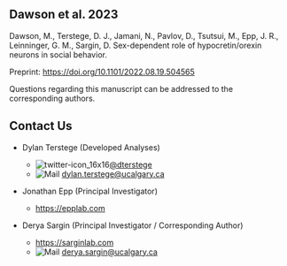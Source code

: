 ## Dawson et al. 2023

Dawson, M., Terstege, D. J., Jamani, N., Pavlov, D., Tsutsui, M., Epp, J. R., Leinninger, G. M., Sargin, D. Sex-dependent role of hypocretin/orexin neurons in social behavior.

Preprint: https://doi.org/10.1101/2022.08.19.504565


Questions regarding this manuscript can be addressed to the corresponding authors.

## Contact Us

- Dylan Terstege (Developed Analyses) 
  - ![twitter-icon_16x16](https://user-images.githubusercontent.com/44174532/113163958-e3d3e400-91fd-11eb-8d79-17906d8d3f25.png)[@dterstege](https://twitter.com/dterstege) 
  - ![Mail](https://user-images.githubusercontent.com/44174532/113164412-50e77980-91fe-11eb-9282-dd83852578ce.png)
<dylan.terstege@ucalgary.ca>

- Jonathan Epp (Principal Investigator) 
  - https://epplab.com

- Derya Sargin (Principal Investigator / Corresponding Author) 
  - https://sarginlab.com
  - ![Mail](https://user-images.githubusercontent.com/44174532/113164412-50e77980-91fe-11eb-9282-dd83852578ce.png)
<derya.sargin@ucalgary.ca>
